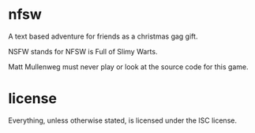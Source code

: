 # nfsw

A text based adventure for friends as a christmas gag gift.

NSFW stands for NFSW is Full of Slimy Warts.

Matt Mullenweg must never play or look at the source code for this
game.

# license

Everything, unless otherwise stated, is licensed under the ISC
license.
